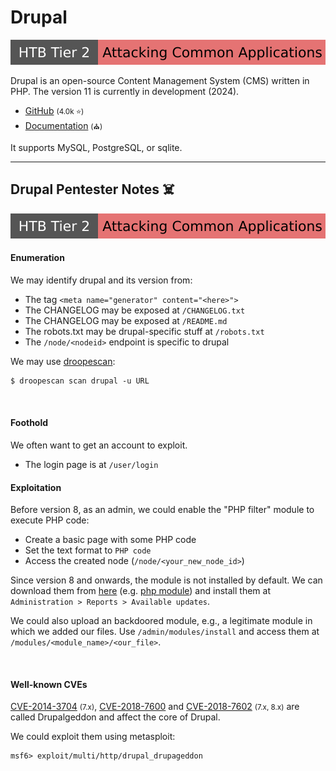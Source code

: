 # Drupal

[![attacking_common_applications](../../../../../cybersecurity/_badges/htb/attacking_common_applications.svg)](https://academy.hackthebox.com/course/preview/attacking-common-applications)

<div class="row row-cols-lg-2"><div>

Drupal is an open-source Content Management System (CMS) written in PHP. The version 11 is currently in development (2024).

* [GitHub](https://github.com/drupal/drupal) <small>(4.0k ⭐)</small>
* [Documentation](https://www.drupal.org/documentation) <small>(⛪)</small>

It supports MySQL, PostgreSQL, or sqlite.
</div><div>
</div></div>

<hr class="sep-both">

## Drupal Pentester Notes ☠️

[![attacking_common_applications](../../../../../cybersecurity/_badges/htb/attacking_common_applications.svg)](https://academy.hackthebox.com/course/preview/attacking-common-applications)

<div class="row row-cols-lg-2"><div>

#### Enumeration

We may identify drupal and its version from:

* The tag `<meta name="generator" content="<here>">`
* The CHANGELOG may be exposed at `/CHANGELOG.txt`
* The CHANGELOG may be exposed at `/README.md`
* The robots.txt may be drupal-specific stuff at `/robots.txt`
* The `/node/<nodeid>` endpoint is specific to drupal

We may use [droopescan](/cybersecurity/red-team/tools/scanners/web/droopescan.md):

```ps
$ droopescan scan drupal -u URL
```

<br>

#### Foothold

We often want to get an account to exploit.

* The login page is at `/user/login`
</div><div>

#### Exploitation

Before version 8, as an admin, we could enable the "PHP filter" module to execute PHP code:

* Create a basic page with some PHP code
* Set the text format to `PHP code`
* Access the created node (`/node/<your_new_node_id>`)


Since version 8 and onwards, the module is not installed by default. We can download them from [here](https://www.drupal.org/project/project_module) (e.g. [php module](https://www.drupal.org/project/php/releases)) and install them at `Administration > Reports > Available updates`.

We could also upload an backdoored module, e.g., a  legitimate module in which we added our files. Use `/admin/modules/install` and access them at `/modules/<module_name>/<our_file>`.

<br>

#### Well-known CVEs

[CVE-2014-3704](https://nvd.nist.gov/vuln/detail/CVE-2014-3704) <small>(7.x)</small>, [CVE-2018-7600](https://nvd.nist.gov/vuln/detail/CVE-2018-7600) and [CVE-2018-7602](https://nvd.nist.gov/vuln/detail/CVE-2018-7602) <small>(7.x, 8.x)</small> are called Drupalgeddon and affect the core of Drupal.

We could exploit them using metasploit:

```shell!
msf6> exploit/multi/http/drupal_drupageddon
```
</div></div>